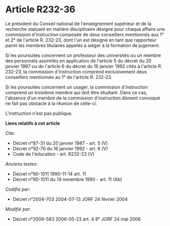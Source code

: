 # Article R232-36

Le président du Conseil national de l'enseignement supérieur et de la recherche statuant en matière disciplinaire désigne
pour chaque affaire une commission d'instruction composée de deux conseillers mentionnés aux 1° et 2° de l'article R. 232-23,
dont l'un est désigné en tant que rapporteur parmi les membres titulaires appelés à siéger à la formation de jugement. 

Si les poursuites concernent un professeur des universités ou un membre des personnels assimilés en application de l'article
5 du décret du 20 janvier 1987 ou de l'article 6 du décret du 16 janvier 1992 cités à l'article R. 232-23, la commission
d'instruction comprend exclusivement deux conseillers mentionnés au 1° de l'article R. 232-23. 

Si les poursuites concernent un usager, la commission d'instruction comprend un troisième membre qui doit être étudiant. Dans
ce cas, l'absence d'un membre de la commission d'instruction dûment convoqué ne fait pas obstacle à la réunion de celle-ci. 

L'instruction n'est pas publique.

**Liens relatifs à cet article**

_Cite_:

  - Décret n°87-31 du 20 janvier 1987 - art. 5 (V)
  - Décret n°92-70 du 16 janvier 1992 - art. 6 (V)
  - Code de l'éducation - art. R232-23 (V)

_Anciens textes_:

  - Décret n°90-1011 1990-11-14 art. 11
  - Décret n°90-1011 du 14 novembre 1990 - art. 11 (Ab)

_Codifié par_:

  - Décret n°2004-703 2004-07-13 JORF 24 février 2004

_Modifié par_:

  - Décret n°2006-583 2006-05-23 art. 4 8° JORF 24 mai 2006
